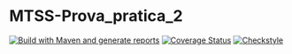 # MTSS-Prova_pratica_2
[![Build with Maven and generate reports](https://github.com/chiara327/MTSS-Prova_pratica_2/actions/workflows/build.yml/badge.svg)](https://github.com/chiara327/MTSS-Prova_pratica_2/actions/workflows/build.yml)
[![Coverage Status](https://coveralls.io/repos/github/chiara327/MTSS-Prova_pratica_2/badge.svg?branch=main)](https://coveralls.io/github/chiara327/MTSS-Prova_pratica_2?branch=main)
[![Checkstyle](https://img.shields.io/badge/code%20style-Checkstyle-brightgreen.svg)](https://chiara327.github.io/MTSS-Prova_pratica_2/checkstyle.html)
